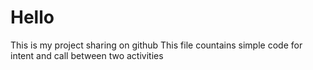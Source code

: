# Hello
This is my project sharing on github
This file countains simple code for intent and call between two 
activities

